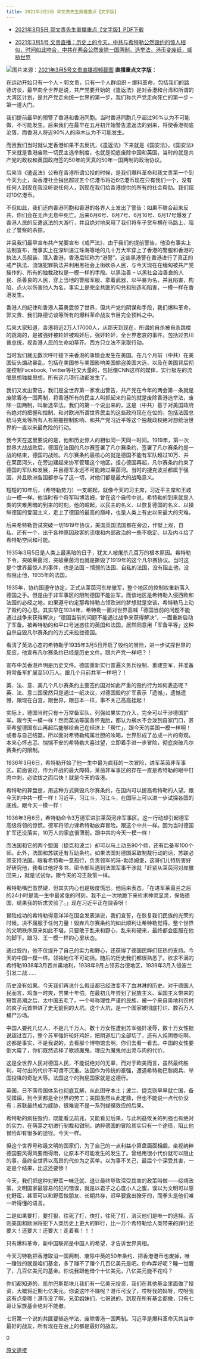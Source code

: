 ```yaml
---
title: 2021年3月5日 郭文贵先生直播重点【文字版】
---
```


- [2021年3月5日 郭文贵先生直播重点【文字版】PDF下载](https://gnews.org/wp-content/uploads/2021/03/3.5%E7%9B%B4%E6%92%AD%E9%87%8D%E7%82%B9-%E4%B8%AD%E6%96%87.pdf)


- [2021年3月5号 文贵直播：历史上的今天，中共与希特勒公然毁约的惊人相似，时间如此吻合，中共在两会公然废除一国两制，选举法，港币变废纸，威胁世界](https://gtv.org/video/id=60424c6f94761a708f1b9a7b)

![]()![](https://gnews.org/wp-content/uploads/2021/03/Screen-Shot-2021-03-06-at-12.21.09-pm.png)图片来源：[2021年3月5号文贵直播视频截图](https://gtv.org/video/id=60424c6f94761a708f1b9a7b)
**直播重点文字版：**

在运动开始只有一个人 – 郭文贵，只有一个人群组织 – 爆料革命，包括我们的路德访谈，最早向全世界是说，共产党要开始的《遣返法》是对香港和台湾和所谓的大湾区计划，是共产党走向统一世界的第一步，我们称共产党走向死亡的第一步 – 第一道大门。

我们提前最早的预警了香港和香港同胞。当时香港同胞几乎超过90%认为不可能做，不可能发生。后来我们在最早在五月初开始警告遣返法的到来，将使香港彻底沦落，而香港人将近90%人的麻木认为不可能发生。

而且我们当时就认定香港如果不去反抗，《遣返法》下来就是《国安法》，《国安法》下来就是香港废除一切民主选举制度，也就是彻底废除中国和英国，当时的就是共产党的政权和英国政府签的50年的天真的50年一国两制的政治协议。

后来当《遣返法》公布在香港所谓公投的时候，是我们爆料革命和我文贵第一个到今天为止，向香港社会捐出超过五个亿港币将近6亿港币现在只有我们一个，没有任何人到现在我没听说任何人，到现在我们给香港提供的所有的社会帮助。我们超过10亿港币。

不但如此，我们还向香港同胞和香港的各界人士发出了警告：如果不联合起来反共，你们会在无声无息中死亡。后来6月6号、6月7号、6月16号、6月17号爆发了香港人民的反遣返法的大游行，并且绝对地采用了我们将车子货车横在马路上、阻止了警察的杀掠。

并且我们最早宣布共产党要宣布《戒严法》，由于我们的提前警告，他没有事实上法制宣布，而事实上在深圳湛江珠海等地的几十万大军穿上了香港的警服和香港的执法人员服装、潜入香港，香港后知称为“港警”。这些黑港警在香港进行了真正的戒严执法、流氓犯罪执法并利用黑社会上街砍杀人民，与今天现在在缅甸被共产党操作的、所有的独裁政权是一模一样的手段。以黑治善 – 以黑社会治善良的人民、杀善良的人民，穿上当地的警服军服、拿着武器，以平暴为名，并且陷害，构陷，点火以伤害他人为名，事实上是完全共匪的勾兑和制造和陷害，一模一样在香港发生。

香港人的纪律和香港人英勇震惊了世界，但共产党的阴谋和手段，我们爆料革命，郭文贵、我们路德访谈等所有的爆料革命战友节目完全预料之中。

后来大家知道，香港将近2万人17000人，从那天到现在，所谓的自杀被自杀跳楼的跳海的，是被强奸被轮奸被鸡奸后，强奸轮奸，全世界悲哀的事件。包括过去川普总统，视香港人民的生命如草芥。西方只立法不采取行动。

当时我们就无数次呼吁接下来香港的事情会发生在美国。在几个月前（中共）在美国街头煽动暴乱，包括在美国参与美国影响美国偷盗美国大选、以及在美国背后彻底控制Facebook, Twitter等社交大量的，包括像CNN这样的媒体，实行极左的流氓思想独裁思想。所有这几项行动都发生了。

我们又发出警告，我们是全世界第一家发出警告，共产党在今年的两会第一条就是废除香港一国两制，将香港所有的民主人叫抓起来的目的就是废除香港选举法，废除一国两制，叫新选举法。我们的第一个说出来的，这是（中共）基于对美国政府有绝对的把握和控制、和对欧洲所谓世界民主的这些政府现在在位的，包括法国总统马克龙等所有人有把握控制影响、和共产党习近平等这个独裁政权绝对想统治世界的一直以来最危险的行动。

我今天在这里要说的是，他和历史惊人的相似同一天同一时间。1919年，第一次世界大战战败后，德国在法国的凡尔赛签署了凡尔赛条约，签署了凡尔赛条约是一战的结束，德国的战败。凡尔赛条约最核心的就是德国不能有军队超过10万、并在莱茵河头，在旁边建起来协军管理这个地区，担心德国再起，凡尔赛条约约束了德国的军队和发展，并且德军永远不可能跨过莱茵河。当时的捷克波兰都属于强国，并且欧洲各国都参与了这一切，对他们都是最大的战略意义。

短短的10年后，（希特勒势力）一支崛起，就像今天的习主席，习近平主席和王岐山一模一样。他当时有个将军叫博洛姆，曾在这个自传中说，希特勒的到来就是人类的灾难黑暗的到来的时刻，他的崛起，以民主的名义、以恢复德国的名义、以操纵德国的爱国主义，走上了德国的最高的巅峰，也是人类上有史以来最大的灾难。

后来希特勒尝试突破一切1919年协议，美国英国法国都在旁边，作壁上观，自私，还有一个，出于各种原因政客的流氓和内部政治的一些不稳定、以及内斗给了希特勒空间和可能。

1935年3月5日是人类上最黑暗的日子，犹太人被屠杀几百万的根本原因。希特勒下令，突破莱茵河，突破莱茵河也就是撕毁了1919年的这个凡尔赛协议。当时这是个世界最惊人的事件，也是法国 – 懦弱的法国、自私的法国，没有阻止他，没有阻止他，1935年的法国。

1935年，协约国遵守协定，正式从莱茵河东岸撤军，整个地区的控制权重新落入德国之手。但是由于非军事区的限制德国不能驻军，而该地区是希特勒入侵西欧和法国的必经之地，如果遵守约定那希特勒占领欧洲的梦想就是空谈，希特勒马上动了毁约的心思。其实早在1934年，希特勒一面对世界高喊「德国当前的问题不能通过战争来获得解决」“德国当前的问题不能通过战争来获得解决”，一面重新启动了军备。被希特勒的和平口号迷惑住的英国和法国，居然同意用「军备平等」这种自杀自毁凡尔赛条约的方式来拉拢德国。

看清了英法心态的希特勒于1935年3月5日开启了毁约的冒险，进一步试探世界的反应，他宣布凡尔赛条约已经是历史文件。跟共产党一样吧？！

宣布中英香港声明是历史文件。德国重新实行普遍义务兵役制、重建空军，并准备将常备军扩展至50万人。跟几个月前共军一样吧？！

英、法、意、美几个凡尔赛条约主要签约国对如此严重的毁约行为如何表态呢？英、法、意三国居然只是通过一纸决议，对德国毁约扩军表示「遗憾」，遗憾遗憾，跟现在白宫，跟世界，跟日本一样，事不关己高高挂起！

实际上，德国当时只有十万常备军队，列强如果实力介入，完全可以干涉德国扩军。跟今天一模一样！然而英法等国各怀鬼胎，都认为祸水不会泼到自家门口，甚至希望德国东山再起后能够给自己在经济上「帮忙」，跟今天的美国一模一样啊！或者与自己结盟，所以面对希特勒纯属壮胆的吆喝，世界形成了怂成一片的奇观。本来心怀忐忑、惴惴不安的希特勒大喜过望，立即着手进一步冒险，彻底突破凡尔赛条约的限制。

1936年3月6日，希特勒开始了他一生中最为疯狂的一次冒险，进军莱茵非军事区。前面说过，作为开战的最大障碍，莱茵非军事区的存在一直是希特勒的眼中钉肉中刺，必欲拔之而后快！就是今天的香港。

希特勒的算盘是，用这种方式撕毁凡尔赛条约，在国内可以提高希特勒的人望。跟今天的中共一模一样！习近平，习江斗，习江斗，在国际上可以进一步试探各国的底线。跟今天一模一样！

1936年3月6日，希特勒命令3万德军进驻莱茵河非军事区。这一行动却引起德军高级将领的惊慌，德军将领力谏希特勒放弃冒险。跟这个中共一样。因为当时德国扩军还没落实，10万人的家底很薄弱。跟中共的今天一模一样！

而法国和它的两个盟国（捷克和波兰）却可以马上动员90个师，还有后备军100个师。此外，法国和苏联还有互助条约。如果法国对德国采取制裁行动的话，苏联必须支持法国。眼看希特勒一意孤行，负责领军的冯･勃洛姆堡，这哥们儿特厉害好好研究他，我看过他好多书，密令部队遇到法国军事干涉就「赶紧从莱茵河对岸撤回来」，就是试试你，跟今天的习王政策一样。

希特勒嘴巴虽然硬，但其实内心也是极度慌恐。他后来表态，「在进军莱茵兰之后的24小时是我一生中最紧张的时刻，我不止一次地跪下来祈求神灵显灵，保佑德国，结果我的祈求灵验了。」现在习近平正在烧香呀！

冒险成功的希特勒得意洋洋在国会发表演说，我们宣誓，在恢复我们民族的光荣的时候，决不屈服于任何力量！毁弃凡尔赛条约的如此顺利让希特勒觉得，整个世界的文明秩序原来如此不堪，只要敢于乱来和野心，乱来和硬来，最终都会臣服在他的脚下。跟习、王一模一样的心里状态。

通过毁约，他不仅提升了自己的实力和野心，还获得了德国民粹们狂热的支持。今天的中国一模一样。领袖地位不可动摇。随后的历史我们都很熟悉了。欲求不满的希特勒1938年3月吞并奥地利，1938年9月占领苏台德地区，1939年3月入侵波兰引发二战……

历史没有如果。今天我们再说什么假设都已经改变不了血淋淋的历史。对于德国人民而言，鸡血一时爽，苦果十年偿。在最初几年尝到了民族主义、军国主义带来的短暂高潮之后，太中国五毛了。一个号称理性严谨的民族，被一个来自奥地利农村的疯子元首带进了史无前例的大坑。这个大坑，是一个国家被彻底打烂、数百万人横尸沙场。

中国人要死几亿人，不是几千万人。数十万女性遭到苏军强奸凌辱，数十万女性据说超过百万，整个苏军强奸轮奸鸡奸，把阴道肛门全部切了，还有人炖阴唇吃啊。这都是事实，不是我说的，去看那个博物馆去啊，你们去看一看去。中国的女性要倒大霉了，你们既然选择了歌颂魔鬼，理应为魔鬼付出灵与肉的代价。

这是全世界人民对德国人民，不能说绝对的无辜，而对于欧美而言，虽然最终胜利，可付出的代价不可谓不沉重。法国作为传统的豪强，遭遇希特勒巴黎阅兵、举国投降的奇耻大辱。法国这个的狗屁国家就是这德行。

英国，日不落帝国体系也彻底瓦解，从此困守本土；波兰、捷克则早早就亡国，备受蹂躏，到今天都是全世界的劳工；美国虽然从此定鼎，但也不能说一点代价没有；苏联最终成为威胁，很难说不是一系列蝴蝶效应的后果。

希特勒的疯狂毁约，既能看见前兆，又能看见后果，与此利益攸关的列强也有绝对的实力，在萌芽之初进行制裁和钳制。纳粹德国的冒险其实只有一个途径，阻止他冒险却有很多的途径。今天一样。

但这个世界号称最文明的国家们，为了自己的一点利益小算盘面面相觑，坐视纳粹德国要风得风要雨得雨，让原本不可能发生的发生了。曾经用很小代价就可以阻止的事，最终全世界以高昂的代价为之买单。以为事不关己，最后个个深受其害，一定是个结果，比这还要惨！

今天，我们把这种对野蛮一味迁就、退让最终导致深受其害的政策叫做——绥靖政策，文明国家最容易的犯的错误，就是以君子之心度小人之腹，误以为文明可以感化野蛮，甚至可以和野蛮做朋友、长期共存，迟早要露出獠牙的，而拳头是他们唯一听得懂的语言。

二是如果要打，要打狠，往死了打，快打，往死了打，消灭他们是唯一的选择。否则美国和欧洲将犯下人类历史上更大的罪行，比一万个希特勒给人类带来的罪行还要大！还要大！还要大！走着看！！！

只有爆料革命，新中国联邦是中国人的希望，才告诉世界真相。

今天习特勒把香港取消一国两制、废除中英的50年条约、把香港港币也废掉，唯一赚钱的就是咱们基金，多了赚不了赚个几百亿美元是吧。你咋弄好呢？睡一觉醒了，几百亿美元的基金。你说我跟他借个十亿美元，八亿美元能不花吗？

你们都知道的，凯尔巴斯那块儿我们有一亿美元投资，我们在其他基金里面做了投资，大概将近期七亿美元。你说这咋不赚呢？港币可没了，哎呀我的妈呀，哎呀我这有点晕哪！港币没了啊，兄弟姐妹们，七哥说的。到现在所有基金都撤，只有七哥让家族基金绝对不能撤。

七哥第一个说的共匪要搞选举法、废除香港一国两制。习近平是爆料革命灭共当中最好的战友，所有现在在台上的都是最好的战友。

0

[原文連接](https://gnews.org/zh-hans/953022/)